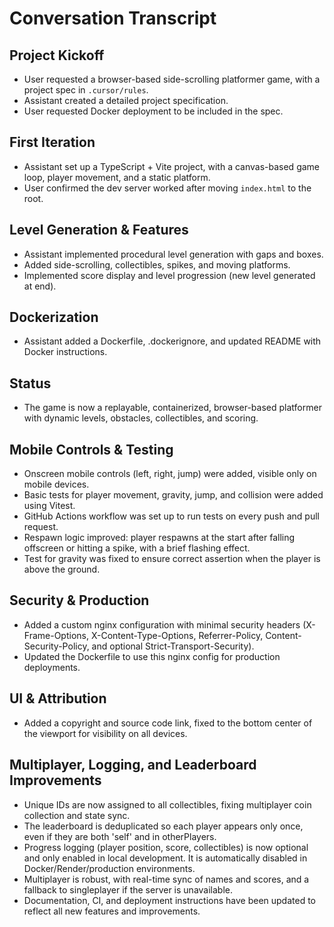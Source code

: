 # Conversation Transcript

## Project Kickoff
- User requested a browser-based side-scrolling platformer game, with a project spec in `.cursor/rules`.
- Assistant created a detailed project specification.
- User requested Docker deployment to be included in the spec.

## First Iteration
- Assistant set up a TypeScript + Vite project, with a canvas-based game loop, player movement, and a static platform.
- User confirmed the dev server worked after moving `index.html` to the root.

## Level Generation & Features
- Assistant implemented procedural level generation with gaps and boxes.
- Added side-scrolling, collectibles, spikes, and moving platforms.
- Implemented score display and level progression (new level generated at end).

## Dockerization
- Assistant added a Dockerfile, .dockerignore, and updated README with Docker instructions.

## Status
- The game is now a replayable, containerized, browser-based platformer with dynamic levels, obstacles, collectibles, and scoring. 

## Mobile Controls & Testing
- Onscreen mobile controls (left, right, jump) were added, visible only on mobile devices.
- Basic tests for player movement, gravity, jump, and collision were added using Vitest.
- GitHub Actions workflow was set up to run tests on every push and pull request.
- Respawn logic improved: player respawns at the start after falling offscreen or hitting a spike, with a brief flashing effect.
- Test for gravity was fixed to ensure correct assertion when the player is above the ground. 

## Security & Production
- Added a custom nginx configuration with minimal security headers (X-Frame-Options, X-Content-Type-Options, Referrer-Policy, Content-Security-Policy, and optional Strict-Transport-Security).
- Updated the Dockerfile to use this nginx config for production deployments. 

## UI & Attribution
- Added a copyright and source code link, fixed to the bottom center of the viewport for visibility on all devices. 

## Multiplayer, Logging, and Leaderboard Improvements
- Unique IDs are now assigned to all collectibles, fixing multiplayer coin collection and state sync.
- The leaderboard is deduplicated so each player appears only once, even if they are both 'self' and in otherPlayers.
- Progress logging (player position, score, collectibles) is now optional and only enabled in local development. It is automatically disabled in Docker/Render/production environments.
- Multiplayer is robust, with real-time sync of names and scores, and a fallback to singleplayer if the server is unavailable.
- Documentation, CI, and deployment instructions have been updated to reflect all new features and improvements. 